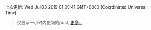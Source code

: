 
  
 上次更新: Wed Jul 03 2019 01:00:41 GMT+0000 (Coordinated Universal Time) 

 > 仅显示一小时内更新的post, [更多...](screenshots/)
  